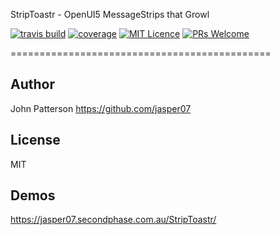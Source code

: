 StripToastr - OpenUI5 MessageStrips that Growl

[![travis build](https://img.shields.io/travis/jasper07/StripToastr.svg?style=flat-square)](https://travis-ci.org/jasper07/StripToastr)
[![coverage](https://img.shields.io/coveralls/jasper07/StripToastr.svg?style=flat-square)](https://coveralls.io/github/jasper07/StripToastr?branch=master)
[![MIT Licence](https://img.shields.io/github/license/jasper07/StripToastr.svg?style=flat-square)](https://opensource.org/licenses/MIT)
[![PRs Welcome](https://img.shields.io/badge/prs-welcome-brightgreen.svg?style=flat-square)](http://makeapullrequest.com)


=============================================


Author
------
John Patterson
https://github.com/jasper07

License
-------
MIT

Demos
----
https://jasper07.secondphase.com.au/StripToastr/  